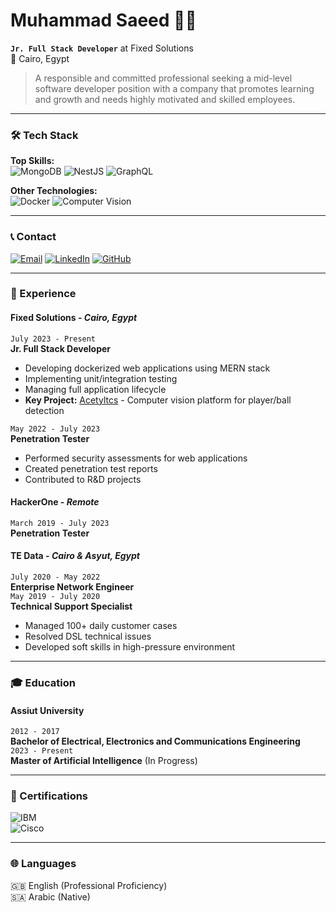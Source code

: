 # Muhammad Saeed 👨‍💻
**`Jr. Full Stack Developer`** at Fixed Solutions  
📍 Cairo, Egypt

> A responsible and committed professional seeking a mid-level software developer position with a company that promotes learning and growth and needs highly motivated and skilled employees.

---

### 🛠️ Tech Stack
**Top Skills:**  
![MongoDB](https://img.shields.io/badge/-MongoDB-47A248?logo=mongodb&logoColor=white) 
![NestJS](https://img.shields.io/badge/-NestJS-E0234E?logo=nestjs&logoColor=white) 
![GraphQL](https://img.shields.io/badge/-GraphQL-E10098?logo=graphql&logoColor=white)

**Other Technologies:**  
![Docker](https://img.shields.io/badge/-Docker-2496ED?logo=docker&logoColor=white) 
![Computer Vision](https://img.shields.io/badge/-Computer_Vision-5C3EE8?logo=opencv&logoColor=white)

---

### 📞 Contact
[![Email](https://img.shields.io/badge/-mouhammedsaed@gmail.com-D14836?logo=gmail&logoColor=white)](mailto:mouhammedsaed@gmail.com) 
[![LinkedIn](https://img.shields.io/badge/-LinkedIn-0A66C2?logo=linkedin&logoColor=white)](https://www.linkedin.com/in/muhammad-saeed-5192a995) 
[![GitHub](https://img.shields.io/badge/-GitHub-181717?logo=github&logoColor=white)](https://github.com/MuhammadSaeedSaad)

---

### 💼 Experience
#### **Fixed Solutions** - *Cairo, Egypt*
`July 2023 - Present`  
**Jr. Full Stack Developer**  
- Developing dockerized web applications using MERN stack
- Implementing unit/integration testing
- Managing full application lifecycle
- **Key Project:** [Acetyltcs](https://acetyltcs.ai) - Computer vision platform for player/ball detection

`May 2022 - July 2023`  
**Penetration Tester**  
- Performed security assessments for web applications
- Created penetration test reports
- Contributed to R&D projects

#### **HackerOne** - *Remote*
`March 2019 - July 2023`  
**Penetration Tester**

#### **TE Data** - *Cairo & Asyut, Egypt*
`July 2020 - May 2022`  
**Enterprise Network Engineer**  
`May 2019 - July 2020`  
**Technical Support Specialist**  
- Managed 100+ daily customer cases
- Resolved DSL technical issues
- Developed soft skills in high-pressure environment

---

### 🎓 Education
#### **Assiut University**
`2012 - 2017`  
**Bachelor of Electrical, Electronics and Communications Engineering**  
`2023 - Present`  
**Master of Artificial Intelligence** (In Progress)

---

### 📜 Certifications
![IBM](https://img.shields.io/badge/-IBM_Certified_Mobile_Developer-054ADA?logo=ibm)  
![Cisco](https://img.shields.io/badge/-CCNA_Routing_&_Switching-1BA0D7?logo=cisco)

---

### 🌐 Languages
🇬🇧 English (Professional Proficiency)  
🇸🇦 Arabic (Native)

<!--
## Hi there 👋


**MuhammadSaeedSaad/MuhammadSaeedSaad** is a ✨ _special_ ✨ repository because its `README.md` (this file) appears on your GitHub profile.

Here are some ideas to get you started:

- 🔭 I’m currently working on ...
- 🌱 I’m currently learning ...
- 👯 I’m looking to collaborate on ...
- 🤔 I’m looking for help with ...
- 💬 Ask me about ...
- 📫 How to reach me: ...
- 😄 Pronouns: ...
- ⚡ Fun fact: ...
-->
